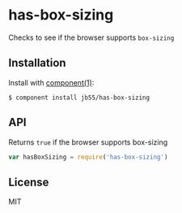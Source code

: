 
# has-box-sizing

  Checks to see if the browser supports `box-sizing`

## Installation

  Install with [component(1)](http://component.io):

    $ component install jb55/has-box-sizing

## API

Returns `true` if the browser supports box-sizing

```javascript
var hasBoxSizing = require('has-box-sizing')
```

## License

  MIT
